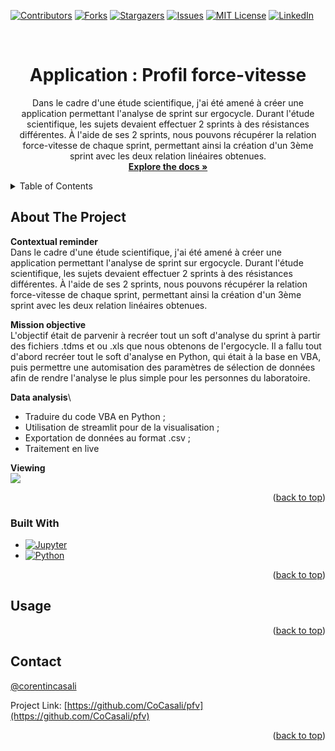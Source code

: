 <a name="readme-top"></a>


[![Contributors][contributors-shield]][contributors-url]
[![Forks][forks-shield]][forks-url]
[![Stargazers][stars-shield]][stars-url]
[![Issues][issues-shield]][issues-url]
[![MIT License][license-shield]][license-url]
[![LinkedIn][linkedin-shield]][linkedin-url]



<!-- PROJECT LOGO -->
<br />
<div align="center">
  <a href="https://github.com/CoCasali/pfv">
    <!-- <img src="images/logo.png" alt="Logo" width="500" height="350"> -->
  </a>

<h1 align="center">Application : Profil force-vitesse</h1>

  <p align="center">
    Dans le cadre d'une étude scientifique, j'ai été amené à créer une application permettant l'analyse de sprint sur ergocycle. Durant l'étude scientifique, les sujets devaient effectuer 2 sprints à des résistances différentes. À l'aide de ses 2 sprints, nous pouvons récupérer la relation force-vitesse de chaque sprint, permettant ainsi la création d'un 3ème sprint avec les deux relation linéaires obtenues. 
    <br />
    <a href="https://github.com/CoCasali/pfv"><strong>Explore the docs »</strong></a>
    <br />

  </p>
</div>



<!-- TABLE OF CONTENTS -->
<details>
  <summary>Table of Contents</summary>
  <ol>
    <li>
      <a href="#about-the-project">About The Project</a>
      <ul>
        <li><a href="#built-with">Built With</a></li>
      </ul>
    </li>
    <li><a href="#usage">Usage</a></li>
    <li><a href="#contact">Contact</a></li>
  </ol>
</details>



<!-- ABOUT THE PROJECT -->
## About The Project

**Contextual reminder**\
Dans le cadre d'une étude scientifique, j'ai été amené à créer une application permettant l'analyse de sprint sur ergocycle. Durant l'étude scientifique, les sujets devaient effectuer 2 sprints à des résistances différentes. À l'aide de ses 2 sprints, nous pouvons récupérer la relation force-vitesse de chaque sprint, permettant ainsi la création d'un 3ème sprint avec les deux relation linéaires obtenues. 

**Mission objective**\
L'objectif était de parvenir à recréer tout un soft d'analyse du sprint à partir des fichiers .tdms et ou .xls que nous obtenons de l'ergocycle. Il a fallu tout d'abord recréer tout le soft d'analyse en Python, qui était à la base en VBA, puis permettre une automisation des paramètres de sélection de données afin de rendre l'analyse le plus simple pour les personnes du laboratoire. 

**Data analysis**\
- Traduire du code VBA en Python ;
- Utilisation de streamlit pour de la visualisation ; 
- Exportation de données au format .csv ; 
- Traitement en live

**Viewing**\
![](assets/gif/presentation.globale.gif)

<p align="right">(<a href="#readme-top">back to top</a>)</p>


### Built With

* [![Jupyter][Jupyter.icon]][Jupyter-url]
* [![Python][Python.js]][Python-url]

<p align="right">(<a href="#readme-top">back to top</a>)</p>



<!-- USAGE EXAMPLES -->
## Usage


<p align="right">(<a href="#readme-top">back to top</a>)</p>


<!-- CONTACT -->
## Contact

[@corentincasali](https://twitter.com/corentincasali)

Project Link: [https://github.com/CoCasali/pfv](https://github.com/CoCasali/pfv)

<p align="right">(<a href="#readme-top">back to top</a>)</p>


<!-- MARKDOWN LINKS & IMAGES -->
<!-- https://www.markdownguide.org/basic-syntax/#reference-style-links -->
[contributors-shield]: https://img.shields.io/github/contributors/CoCasali/market-study-chicken.svg?style=for-the-badge
[contributors-url]: https://github.com/CoCasali/market-study-chicken/graphs/contributors
[forks-shield]: https://img.shields.io/github/forks/CoCasali/market-study-chicken.svg?style=for-the-badge
[forks-url]: https://github.com/CoCasali/market-study-chicken/network/members
[stars-shield]: https://img.shields.io/github/stars/CoCasali/market-study-chicken.svg?style=for-the-badge
[stars-url]: https://github.com/CoCasali/market-study-chicken/stargazers
[issues-shield]: https://img.shields.io/github/issues/CoCasali/market-study-chicken.svg?style=for-the-badge
[issues-url]: https://github.com/CoCasali/market-study-chicken/issues
[license-shield]: https://img.shields.io/github/license/CoCasali/market-study-chicken.svg?style=for-the-badge
[license-url]: https://github.com/CoCasali/market-study-chicken/blob/master/LICENSE.txt
[linkedin-shield]: https://img.shields.io/badge/-LinkedIn-black.svg?style=for-the-badge&logo=linkedin&colorB=555
[linkedin-url]: https://linkedin.com/in/corentincasali
[Python.js]: https://img.shields.io/badge/Made%20with-Python-yellow?style=for-the-badge&logo=Python&logoColor=yellow
[Python-url]: https://www.python.org/
[Jupyter.icon]:https://img.shields.io/badge/Made%20with-Jupyter-orange?style=for-the-badge&logo=Jupyter
[Jupyter-url]:https://jupyter.org/try
[R.icon]:https://img.shields.io/badge/MADE%20WITH-R-blue?style=for-the-badge&logo=R
[R-url]:https://www.r-project.org/

